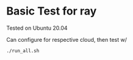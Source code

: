 # Basic Test for ray

Tested on Ubuntu 20.04

Can configure for respective cloud, then test w/

```sh
./run_all.sh
```
